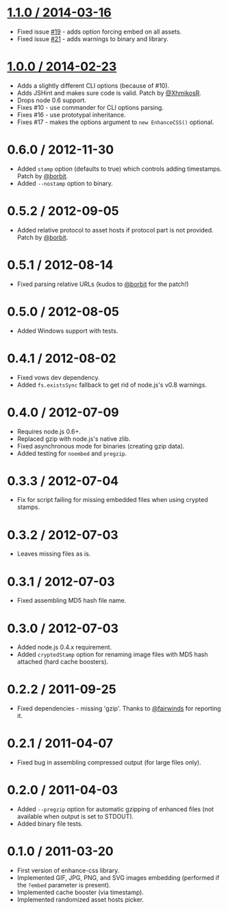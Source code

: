 [1.1.0 / 2014-03-16](https://github.com/GoalSmashers/enhance-css/compare/v1.0.0...v1.1.0)
==================

* Fixed issue [#19](https://github.com/GoalSmashers/enhance-css/issues/19) - adds option forcing embed on all assets.
* Fixed issue [#21](https://github.com/GoalSmashers/enhance-css/issues/21) - adds warnings to binary and library.

[1.0.0 / 2014-02-23](https://github.com/GoalSmashers/enhance-css/compare/v0.6.0...v1.0.0)
==================

* Adds a slightly different CLI options (because of #10).
* Adds JSHint and makes sure code is valid. Patch by [@XhmikosR](https://github.com/XhmikosR).
* Drops node 0.6 support.
* Fixes #10 - use commander for CLI options parsing.
* Fixes #16 - use prototypal inheritance.
* Fixes #17 - makes the options argument to `new EnhanceCSS()` optional.

0.6.0 / 2012-11-30
==================

* Added `stamp` option (defaults to true) which controls adding timestamps. Patch by [@borbit](https://github.com/borbit).
* Added `--nostamp` option to binary.

0.5.2 / 2012-09-05
==================

* Added relative protocol to asset hosts if protocol part is not provided. Patch by [@borbit](https://github.com/borbit).

0.5.1 / 2012-08-14
==================

* Fixed parsing relative URLs (kudos to [@borbit](https://github.com/borbit) for the patch!)

0.5.0 / 2012-08-05
==================

* Added Windows support with tests.

0.4.1 / 2012-08-02
==================

* Fixed vows dev dependency.
* Added `fs.existsSync` fallback to get rid of node.js's v0.8 warnings.

0.4.0 / 2012-07-09
==================

* Requires node.js 0.6+.
* Replaced gzip with node.js's native zlib.
* Fixed asynchronous mode for binaries (creating gzip data).
* Added testing for `noembed` and `pregzip`.

0.3.3 / 2012-07-04
==================

* Fix for script failing for missing embedded files when using crypted stamps.

0.3.2 / 2012-07-03
==================

* Leaves missing files as is.

0.3.1 / 2012-07-03
==================

* Fixed assembling MD5 hash file name.

0.3.0 / 2012-07-03
==================

* Added node.js 0.4.x requirement.
* Added `cryptedStamp` option for renaming image files with MD5 hash attached (hard cache boosters).

0.2.2 / 2011-09-25
==================

* Fixed dependencies - missing 'gzip'. Thanks to [@fairwinds](https://github.com/fairwinds) for reporting it.

0.2.1 / 2011-04-07
==================

* Fixed bug in assembling compressed output (for large files only).

0.2.0 / 2011-04-03
==================

* Added `--pregzip` option for automatic gzipping of enhanced files (not available when output is set to STDOUT).
* Added binary file tests.

0.1.0 / 2011-03-20
==================

* First version of enhance-css library.
* Implemented GIF, JPG, PNG, and SVG images embedding (performed if the `?embed` parameter is present).
* Implemented cache booster (via timestamp).
* Implemented randomized asset hosts picker.
